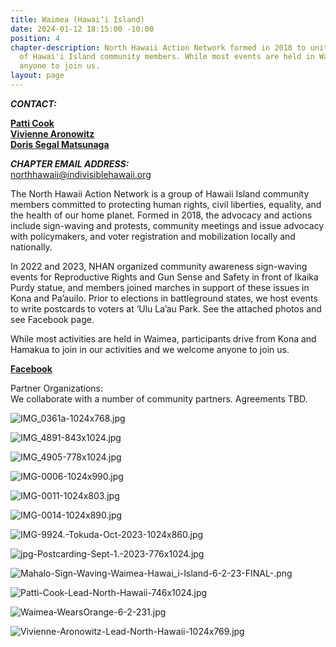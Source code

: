```yaml
---
title: Waimea (Hawaiʻi Island)
date: 2024-01-12 18:15:00 -10:00
position: 4
chapter-description: North Hawaii Action Network formed in 2018 to unite the efforts
  of Hawai'i Island community members. While most events are held in Waimea, we welcome
  anyone to join us.
layout: page
---
```


***CONTACT:***

**[Patti Cook](mailto:cookshi@aol.com)**\
**[Vivienne Aronowitz](mailto:aronowitz@gmail.com)**\
**[Doris Segal Matsunaga](mailto:northhawaii@indivisiblehawaii.org)**

***CHAPTER EMAIL ADDRESS:***\
[northhawaii@indivisiblehawaii.org](mailto:northhawaii@indivisiblehawaii.org)

The North Hawaii Action Network is a group of Hawaii Island community members committed to protecting human rights, civil liberties, equality, and the health of our home planet. Formed in 2018, the advocacy and actions include sign-waving and protests, community meetings and issue advocacy with policymakers, and voter registration and mobilization locally and nationally.

In 2022 and 2023, NHAN organized community awareness sign-waving events for Reproductive Rights and Gun Sense and Safety in front of Ikaika Purdy statue, and members joined marches in support of these issues in Kona and Pa’auilo. Prior to elections in battleground states, we host events to write postcards to voters at ‘Ulu La’au Park. See the attached photos and see Facebook page.

While most activities are held in Waimea, participants drive from Kona and Hamakua to join in our activities and we welcome anyone to join us.

**[Facebook](https://www.facebook.com/northhawaiiaction/)**

Partner Organizations:\
We collaborate with a number of community partners. Agreements TBD.

![IMG_0361a-1024x768.jpg](/uploads/IMG_0361a-1024x768.jpg)

![IMG_4891-843x1024.jpg](/uploads/IMG_4891-843x1024.jpg)

![IMG_4905-778x1024.jpg](/uploads/IMG_4905-778x1024.jpg)

![IMG-0006-1024x990.jpg](/uploads/IMG-0006-1024x990.jpg)

![IMG-0011-1024x803.jpg](/uploads/IMG-0011-1024x803.jpg)

![IMG-0014-1024x890.jpg](/uploads/IMG-0014-1024x890.jpg)

![IMG-9924.-Tokuda-Oct-2023-1024x860.jpg](/uploads/IMG-9924.-Tokuda-Oct-2023-1024x860.jpg)

![jpg-Postcarding-Sept-1.-2023-776x1024.jpg](/uploads/jpg-Postcarding-Sept-1.-2023-776x1024.jpg)

![Mahalo-Sign-Waving-Waimea-Hawai_i-Island-6-2-23-FINAL-.png](/uploads/Mahalo-Sign-Waving-Waimea-Hawai_i-Island-6-2-23-FINAL-.png)

![Patti-Cook-Lead-North-Hawaii-746x1024.jpg](/uploads/Patti-Cook-Lead-North-Hawaii-746x1024.jpg)

![Waimea-WearsOrange-6-2-231.jpg](/uploads/Waimea-WearsOrange-6-2-231.jpg)

![Vivienne-Aronowitz-Lead-North-Hawaii-1024x769.jpg](/uploads/Vivienne-Aronowitz-Lead-North-Hawaii-1024x769.jpg)